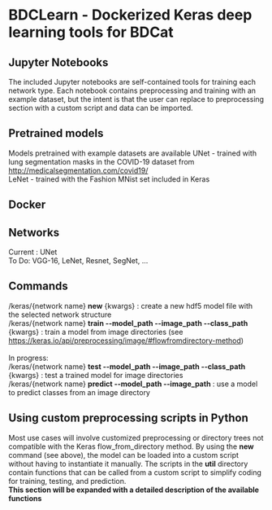 # BDCLearn - Dockerized Keras deep learning tools for BDCat

## Jupyter Notebooks
The included Jupyter notebooks are self-contained tools for training each network type. Each notebook contains preprocessing and training with an example dataset, but the intent is that the user can replace to preprocessing section with a custom script and data can be imported.

## Pretrained models
Models pretrained with example datasets are available
UNet - trained with lung segmentation masks in the COVID-19 dataset from http://medicalsegmentation.com/covid19/
<br />
LeNet - trained with the Fashion MNist set included in Keras

## Docker


## Networks
Current : UNet\
To Do: VGG-16, LeNet, Resnet, SegNet, ...

## Commands
/keras/{network name} **new** {kwargs} : create a new hdf5 model file with the selected network structure\
/keras/{network name} **train --model_path --image_path --class_path** {kwargs} : train a model from image directories (see https://keras.io/api/preprocessing/image/#flowfromdirectory-method)
<br />
<br />
In progress:\
/keras/{network name} **test --model_path --image_path --class_path** {kwargs} : test a trained model for image directories\
/keras/{network name} **predict --model_path --image_path** : use a model to predict classes from an image directory
<br />

## Using custom preprocessing scripts in Python
Most use cases will involve customized preprocessing or directory trees not compatible with the Keras flow_from_directory method. By using the **new** command (see above), the model can be loaded into a custom script without having to instantiate it manually. The scripts in the **util** directory contain functions that can be called from a custom script to simplify coding for training, testing, and prediction.\
**This section will be expanded with a detailed description of the available functions**
